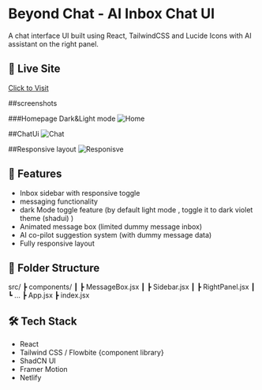 # Beyond Chat - AI Inbox Chat UI

A chat interface UI built using React, TailwindCSS and Lucide Icons with AI assistant on the right panel.

## 🔗 Live Site
[Click to Visit](https://chatui-ap.netlify.app/)

##screenshots

###Homepage Dark&Light mode
![Home](src/assests/screenshots/Ui-light-mode-landing-page.png)

##ChatUi
![Chat](src/assests/screenshots/inbox-message-lightmode.png)

##Responsive layout
![Responisve](src/assests/screenshots/responsive.png)



## 🚀 Features
- Inbox sidebar with responsive toggle
- messaging functionality
- dark Mode toggle feature (by default light mode , toggle it to dark violet theme (shadui) )
- Animated message box (limited dummy message inbox)
- AI co-pilot suggestion system (with dummy message data)
- Fully responsive layout

## 📁 Folder Structure
src/
┣ components/
┃ ┣ MessageBox.jsx
┃ ┣ Sidebar.jsx
┃ ┣ RightPanel.jsx
┃ ┗ ...
┣ App.jsx
┣ index.jsx


## 🛠️ Tech Stack
- React
- Tailwind CSS / Flowbite {component library}
- ShadCN UI
- Framer Motion
- Netlify


